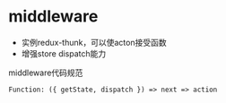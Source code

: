 # middleware

- 实例redux-thunk，可以使acton接受函数
- 增强store dispatch能力

middleware代码规范
```
Function: ({ getState, dispatch }) => next => action
```
